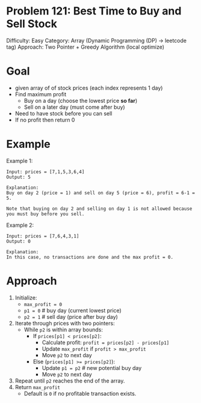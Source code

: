 # Problem 121: Best Time to Buy and Sell Stock
Difficulty: Easy
Category: Array (Dynamic Programming (DP) -> leetcode tag)
Approach: Two Pointer + Greedy Algorithm (local optimize)

# Goal
- given array of of stock prices (each index represents 1 day)
- Find maximum profit
    - Buy on a day (choose the lowest price **so far**)
    - Sell on a later day (must come after buy)
- Need to have stock before you can sell
- If no profit then return 0

# Example
Example 1:

    Input: prices = [7,1,5,3,6,4]
    Output: 5

    Explanation: 
    Buy on day 2 (price = 1) and sell on day 5 (price = 6), profit = 6-1 = 5.

    Note that buying on day 2 and selling on day 1 is not allowed because you must buy before you sell.

Example 2:

    Input: prices = [7,6,4,3,1]
    Output: 0

    Explanation: 
    In this case, no transactions are done and the max profit = 0.

# Approach
1. Initialize:
    - `max_profit = 0`
    - `p1 = 0`  # buy day (current lowest price)
    - `p2 = 1`  # sell day (price after buy day)
2. Iterate through prices with two pointers:
    - While `p2` is within array bounds:
        - If `prices[p1] < prices[p2]`:
            - Calculate profit: `profit = prices[p2] - prices[p1]`
            - Update `max_profit` if `profit > max_profit`
            - Move `p2` to next day
        - Else (`prices[p1] >= prices[p2]`):
            - Update `p1 = p2`  # new potential buy day
            - Move `p2` to next day
3. Repeat until `p2` reaches the end of the array.
4. Return `max_profit`
    - Default is `0` if no profitable transaction exists.